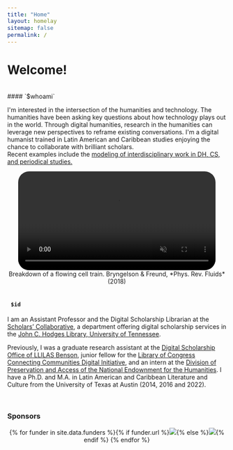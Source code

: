```yaml
---
title: "Home"
layout: homelay
sitemap: false
permalink: /
---
```


<style>
code {padding: 6px 8px; font-size: 90%;}
</style>

# Welcome!

<br/>
#### `$whoami`

I'm interested in the intersection of the humanities and technology. The humanities have been asking key questions about how technology plays out in the world. Through digital humanities, research in the humanities can leverage new perspectives to reframe existing conversations. 
I'm a digital humanist trained in Latin American and Caribbean studies enjoying the chance to collaborate with brilliant scholars.  
Recent examples include the <a href="{{ site.url }}{{ site.baseurl }}/papers/navigating-2022.pdf" target="_blank">modeling of interdisciplinary work in DH, CS, and periodical studies.</a> 
<br/>

<div class="row" style="text-align:center">
<video controls autoplay muted loop width="90%" style="display:inline-block; border-radius: 25px; border:0px solid #FFF;">
  <source src="{{ site.url }}{{ site.baseurl }}/images/videos/3dtrain_breakdown2.mp4" type="video/mp4">
  Your browser does not support the video tag.
</video>
  Breakdown of a flowing cell train. Bryngelson & Freund, *Phys. Rev. Fluids* (2018)
</div>
<br/>

#### `$id`

I am an Assistant Professor and the Digital Scholarship Librarian at the <a href="https://lib.utk.edu/scholar" target="_blank">Scholars’ Collaborative</a>, a department offering digital scholarship services in the <a href="https://lib.utk.edu" target="_blank">John C. Hodges Library, University of Tennessee</a>.

Previously, I was a graduate research assistant at the <a href="https://sites.utexas.edu/llilasbensonds/" target="_blank">Digital Scholarship Office of LLILAS Benson</a>, junior fellow for the <a href="https://www.loc.gov/programs/of-the-people/represent/connecting-communities-digital-initiative/" target="_blank">Library of Congress Connecting Communities Digital Initiative</a>, and an intern at the <a href="https://www.neh.gov/divisions/preservation/" target="_blank">Division of Preservation and Access of the National Endownment for the Humanities</a>.
I have a Ph.D. and M.A. in Latin American and Caribbean Literature and Culture from the University of Texas at Austin (2014, 2016 and 2022).


<br/>
<div class="well-md">
<h3>Sponsors</h3>
<div style='display:block; text-align:center; margin-left:auto; margin-right:auto;'>
 {% for funder in site.data.funders %}{% if funder.url %}<a href="{{funder.url}}" target="_blank"><img src='/images/logopic/{{ funder.image }}' style='max-height: 70px; max-width: 170px;'/></a>{% else %}<img src='/images/logopic/{{ funder.image }}' class='mycenter' style='max-height: 70px; max-width: 170px;'/>{% endif %}   {% endfor %}
</div>

</div>



